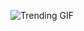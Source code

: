 ![Trending GIF](https://media0.giphy.com/media/v1.Y2lkPThiYjIxNzcybnJmd2FqZHBkeDFpdzJrZWsyYW1mZ3htMTd3cnR3ZHp3azE0Z3FjaSZlcD12MV9naWZzX3NlYXJjaCZjdD1n/CTX0ivSQbI78A/giphy.gif)
